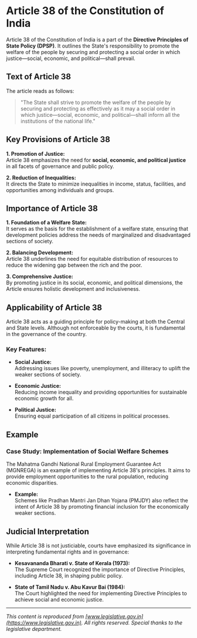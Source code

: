 # Article 38 of the Constitution of India

Article 38 of the Constitution of India is a part of the **Directive Principles of State Policy (DPSP)**. It outlines the State's responsibility to promote the welfare of the people by securing and protecting a social order in which justice—social, economic, and political—shall prevail.

## Text of Article 38

The article reads as follows:

> "The State shall strive to promote the welfare of the people by securing and protecting as effectively as it may a social order in which justice—social, economic, and political—shall inform all the institutions of the national life."

## Key Provisions of Article 38

**1. Promotion of Justice:**  
   Article 38 emphasizes the need for **social, economic, and political justice** in all facets of governance and public policy.

**2. Reduction of Inequalities:**  
   It directs the State to minimize inequalities in income, status, facilities, and opportunities among individuals and groups.

## Importance of Article 38

**1. Foundation of a Welfare State:**  
   It serves as the basis for the establishment of a welfare state, ensuring that development policies address the needs of marginalized and disadvantaged sections of society.

**2. Balancing Development:**  
   Article 38 underlines the need for equitable distribution of resources to reduce the widening gap between the rich and the poor.

**3. Comprehensive Justice:**  
   By promoting justice in its social, economic, and political dimensions, the Article ensures holistic development and inclusiveness.

## Applicability of Article 38

Article 38 acts as a guiding principle for policy-making at both the Central and State levels. Although not enforceable by the courts, it is fundamental in the governance of the country.

### Key Features:

* **Social Justice:**  
  Addressing issues like poverty, unemployment, and illiteracy to uplift the weaker sections of society.

* **Economic Justice:**  
  Reducing income inequality and providing opportunities for sustainable economic growth for all.

* **Political Justice:**  
  Ensuring equal participation of all citizens in political processes.

## Example

### Case Study: **Implementation of Social Welfare Schemes**

The Mahatma Gandhi National Rural Employment Guarantee Act (MGNREGA) is an example of implementing Article 38's principles. It aims to provide employment opportunities to the rural population, reducing economic disparities.

* **Example:**  
  Schemes like Pradhan Mantri Jan Dhan Yojana (PMJDY) also reflect the intent of Article 38 by promoting financial inclusion for the economically weaker sections.

## Judicial Interpretation

While Article 38 is not justiciable, courts have emphasized its significance in interpreting fundamental rights and in governance:

* **Kesavananda Bharati v. State of Kerala (1973):**  
  The Supreme Court recognized the importance of Directive Principles, including Article 38, in shaping public policy.

* **State of Tamil Nadu v. Abu Kavur Bai (1984):**  
  The Court highlighted the need for implementing Directive Principles to achieve social and economic justice.

---

*This content is reproduced from [www.legislative.gov.in](https://www.legislative.gov.in). All rights reserved. Special thanks to the legislative department.*
